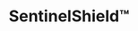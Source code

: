 ---
title: SentinelShield&trade;
subheading: 20-Year Labor and Materials Warranty–$0 for Members*
intro:
  heading: Never Think About Your Roof Again
  text: >-
    Time to replace your roof? Rest easy with SENTINEL's industry-leading 20-year warranty. While most property owners face anxiety over unexpected repairs and hidden costs, our comprehensive coverage protects your investment and your peace of mind. Stop worrying about the next storm or leak and start focusing on what really matters—your business operations. With SentinelShield, you're saving tens of thousands while gaining the confidence that comes with total protection from the unexpected.*
  ctas:
    - text: Get Same-Day Repairs for $299 »
      url:
  icon: shield-check
  icon_color: dark
table_panels:
  heading: $0 Repairs for 20 Years*
  text: >-
    Rest easy with our industry-leading 20-year warranty, covering 100% of labor and materials, saving tens of thousands so you’re protected from the unexpected.
  ctas:
    - text: Schedule Assessment
      url: /contact/
  items:
    - expense: Labor rate
      cost: $250/hour
    - expense: Emergency call
      cost: $1,000/each
    - expense: Internal drain repairs
      cost: $2,500-$10,000
    - expense: Major leak repair
      cost: $5,000-$15,000
    - expense: Insulation replacement
      cost: $8,000-$25,000
    - expense: Structural deck repair
      cost: $15,000-$30,000
    - expense: Partial roof section
      cost: $20,000-$50,000
dual_panels:
  - heading: Other warranties letting you down?
    image: https://placehold.co/1200x800
    image_alt:
    color: dark
    items:
      - Most warranties cover materials only–you still pay all labor
      - Some cover labor–but only for the first 3-5 years
      - Hidden requirements designed to void your warranty
      - Coverage decreases over time–when you need it most
  - heading: You’re Completely Covered&trade;
    image: https://placehold.co/1200x800
    image_alt:
    color: dark
    items:
      - 100% labor coverage for full 20 years–no declining benefits*
      - 100% materials coverage–even for aging systems*
      - No confusing fine print or unexpected exclusions
      - Fully transferable if you sell your property, enhancing resale*
fine_print: true
cta:
  heading: Included at No Additional Cost
  text: >-
    SentinelSmart members get this industry-leading warranty with all full roof replacements. Plus, start earning 100% of membership fees and repairs toward future replacement or spray coating–up to $50,000.
  ctas:
    - text: Schedule Assessment
      url: /contact/
---